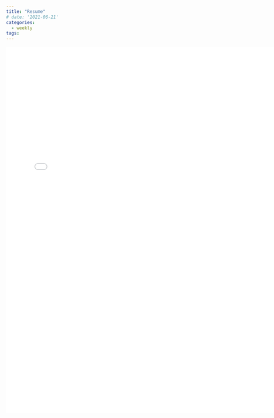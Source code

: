 ```yaml
---
title: "Resume"
# date: '2021-06-21'
categories:
  - weekly
tags:
---
```


<!-- <embed src="/assets/images/lamp.pdf" width="500" height="375"> -->

<iframe src="/assets/images/Jeremy_Thaller_Resume.pdf" height="1000px" width="150%" style="border:none;"></iframe>